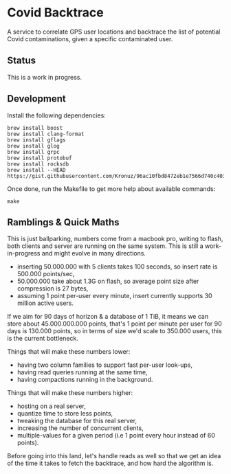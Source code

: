 # Covid Backtrace

A service to correlate GPS user locations and backtrace the list of
potential Covid contaminations, given a specific contaminated user.

## Status

This is a work in progress.

## Development

Install the following dependencies:

    brew install boost
    brew install clang-format
    brew install gflags
    brew install glog
    brew install grpc
    brew install protobuf
    brew install rocksdb
    brew install --HEAD https://gist.githubusercontent.com/Kronuz/96ac10fbd8472eb1e7566d740c4034f8/raw/gtest.rb

Once done, run the Makefile to get more help about available commands:

    make

## Ramblings & Quick Maths

This is just ballparking, numbers come from a macbook pro, writing to
flash, both clients and server are running on the same system. This is
still a work-in-progress and might evolve in many directions.

- inserting 50.000.000 with 5 clients takes 100 seconds, so insert rate is 500.000 points/sec,
- 50.000.000 take about 1.3G on flash, so average point size after compression is 27 bytes,
- assuming 1 point per-user every minute, insert currently supports 30 million active users.

If we aim for 90 days of horizon & a database of 1 TiB, it means we
can store about 45.000.000.000 points, that's 1 point per minute per
user for 90 days is 130.000 points, so in terms of size we'd scale to
350.000 users, this is the current bottleneck.

Things that will make these numbers lower:

- having two column families to support fast per-user look-ups,
- having read queries running at the same time,
- having compactions running in the background.

Things that will make these numbers higher:

- hosting on a real server,
- quantize time to store less points,
- tweaking the database for this real server,
- increasing the number of concurrent clients,
- multiple-values for a given period (i.e 1 point every hour instead of 60 points).

Before going into this land, let's handle reads as well so that we get
an idea of the time it takes to fetch the backtrace, and how hard the
algorithm is.
